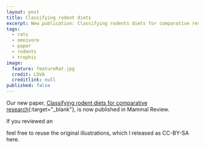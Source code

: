 ```yaml
---
layout: post
title: Classifying rodent diets
excerpt: New publication: Classifying rodents diets for comparative research
tags:
  - rats
  - omnivore
  - paper
  - rodents
  - trophic
image:
  feature: featureRat.jpg
  credit: LDVA
  creditlink: null
published: false
---
```


Our new paper, [Classifying rodent diets for comparative research](https://doi.org/10.1111/mam.12214){:target="_blank"}, is now published in Mammal Review. 


If you reviewed an 

feel free to reuse the original illustrations, which I released as CC-BY-SA here. 
